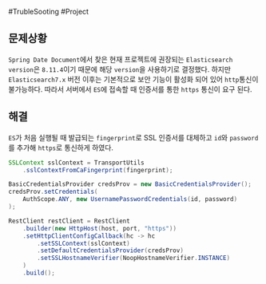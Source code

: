 #TrubleSooting #Project 

## 문제상황

`Spring Date Document`에서 찾은 현재 프로젝트에 권장되는 `Elasticsearch version`은 `8.11.4`이기 때문에 해당 `version`을 사용하기로 결정했다. 하지만 `Elasticsearch7.x` 버전 이후는 기본적으로 보안 기능이 활성화 되어 있어 `http`통신이 불가능하다. 따라서 서버에서 `ES`에 접속할 때 인증서를 통한 `https` 통신이 요구 된다.

## 해결

`ES`가 처음 실행될 때 발급되는 `fingerprint`로 SSL 인증서를 대체하고 `id`와 `password`를 추가해 `https`로 통신하게 하였다.

```java
SSLContext sslContext = TransportUtils
    .sslContextFromCaFingerprint(fingerprint);

BasicCredentialsProvider credsProv = new BasicCredentialsProvider();
credsProv.setCredentials(
    AuthScope.ANY, new UsernamePasswordCredentials(id, password)
);

RestClient restClient = RestClient
    .builder(new HttpHost(host, port, "https"))
    .setHttpClientConfigCallback(hc -> hc
        .setSSLContext(sslContext)
        .setDefaultCredentialsProvider(credsProv)
        .setSSLHostnameVerifier(NoopHostnameVerifier.INSTANCE)
    )
    .build();
```